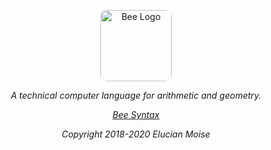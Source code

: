<p align="center">
<a href="https://sagecode.net/bee" target="_blank" align="center">
<img src="https://sagecode.net/bee/img/bee.png" alt="Bee Logo" style="width:114px;border-radius:10px;" class="rounded" style="border-radius:35%"></img>
</a>
</p>

<p align="center"><i>A technical computer language for arithmetic and geometry.<i/></p>

<p align="center"> <a href="https://sagecode.net/bee/index.html">Bee Syntax</a></p>

<p align="center">
Copyright 2018-2020 Elucian Moise
</p>
